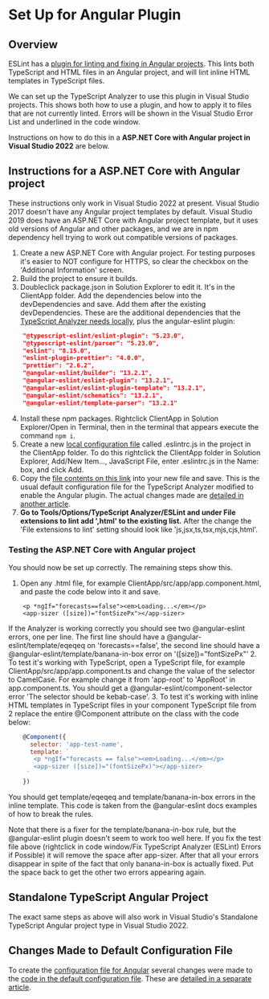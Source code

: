 ﻿# Set Up for Angular Plugin

## Overview

ESLint has a [plugin for linting and fixing in Angular projects](https://github.com/angular-eslint/angular-eslint).  This lints both TypeScript and HTML files in an Angular project, and will lint inline HTML templates in TypeScript files.  

We can set up the TypeScript Analyzer to use this plugin in Visual Studio projects.  This shows both how to use a plugin, and how to apply it to files that are not currently linted.  Errors will be shown in the Visual Studio Error List and underlined in the code window.

Instructions on how to do this in a **ASP.NET Core with Angular project in Visual Studio 2022** are below.

## Instructions for a ASP.NET Core with Angular project

These instructions only work in Visual Studio 2022 at present.  Visual Studio 2017 doesn't have any Angular project templates by default.  Visual Studio 2019 does have an ASP.NET Core with Angular project template, but it uses old versions of Angular and other packages, and we are in npm dependency hell trying to work out compatible versions of packages.

1. Create a new ASP.NET Core with Angular project.  For testing purposes it's easier to NOT configure for HTTPS, so clear the checkbox on the 'Additional Information' screen.
2. Build the project to ensure it builds.
3. Doubleclick package.json in Solution Explorer to edit it.  It's in the ClientApp folder.  Add the dependencies below into the devDependencies and save.  Add them after the existing devDependencies.  These are the additional dependencies that the [TypeScript Analyzer needs locally](installs.md#localinstall), plus the angular-eslint plugin:
``` json
    "@typescript-eslint/eslint-plugin": "5.23.0",
    "@typescript-eslint/parser": "5.23.0",
    "eslint": "8.15.0",
    "eslint-plugin-prettier": "4.0.0",
    "prettier": "2.6.2",
    "@angular-eslint/builder": "13.2.1",
    "@angular-eslint/eslint-plugin": "13.2.1",
    "@angular-eslint/eslint-plugin-template": "13.2.1",
    "@angular-eslint/schematics": "13.2.1",
    "@angular-eslint/template-parser": "13.2.1"
```
4. Install these npm packages.  Rightclick ClientApp in Solution Explorer/Open in Terminal, then in the terminal that appears execute the command `npm i`.
5. Create a new [local configuration file](localconfiguration.md) called .eslintrc.js in the project in the ClientApp folder.  To do this rightclick the ClientApp folder in Solution Explorer, Add/New Item..., JavaScript File, enter .eslintrc.js in the Name: box, and click Add.
6. Copy the [file contents on this link](setupangularconfig.md) into your new file and save.  This is the usual default configuration file for the TypeScript Analyzer modified to enable the Angular plugin.  The actual changes made are [detailed in another article](setupangularchangestodefaultconfig.md).
7. **Go to Tools/Options/TypeScript Analyzer/ESLint and under File extensions to lint add ',html' to the existing list.**  After the change the 'File extensions to lint' setting should look like 'js,jsx,ts,tsx,mjs,cjs,html'. 

### Testing the ASP.NET Core with Angular project

You should now be set up correctly.  The remaining steps show this.

1. Open any .html file, for example ClientApp/src/app/app.component.html, and paste the code below into it and save.
``` lang-html
    <p *ngIf="forecasts==false"><em>Loading...</em></p>
    <app-sizer ([size])="fontSizePx"></app-sizer>
```
If the Analyzer is working correctly you should see two @angular-eslint errors, one per line.  The first line should have a @angular-eslint/template/eqeqeq on 'forecasts==false', the second line should have a @angular-eslint/template/banana-in-box error on '([size])="fontSizePx"'
2. To test it's working with TypeScript, open a TypeScript file, for example ClientApp/src/app/app.component.ts and change the value of the selector to CamelCase.  For example change it from 'app-root' to 'AppRoot' in app.component.ts.  You should get a @angular-eslint/component-selector error 'The selector should be kebab-case'.
3. To test it's working with inline HTML templates in TypeScript files in your component TypeScript file from 2 replace the entire @Component attribute on the class with the code below:
``` javascript
    @Component({
      selector: 'app-test-name',
      template: `
       <p *ngIf="forecasts == false"><em>Loading...</em></p>
       <app-sizer ([size])="(fontSizePx)"></app-sizer>
     `
    })
```
You should get template/eqeqeq and template/banana-in-box errors in the inline template.  This code is taken from the @angular-eslint docs examples of how to break the rules.

Note that there is a fixer for the template/banana-in-box rule, but the @angular-eslint plugin doesn't seem to work too well here. If you fix the test file above (rightclick in code window/Fix TypeScript Analyzer (ESLint) Errors if Possible) it will remove the space after app-sizer.  After that all your errors disappear in spite of the fact that only banana-in-box is actually fixed.  Put the space back to get the other two errors appearing again.

## Standalone TypeScript Angular Project

The exact same steps as above will also work in Visual Studio's Standalone TypeScript Angular project type in Visual Studio 2022.

## Changes Made to Default Configuration File

To create the [configuration file for Angular](setupangularconfig.md) several changes were made to the [code in the default configuration file](defaultconfig.md#defaulteslintrc).  These are [detailed in a separate article](setupangularchangestodefaultconfig.md).

